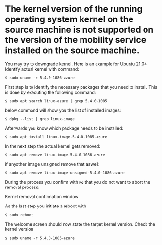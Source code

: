 # The kernel version of the running operating system kernel on the source machine is not supported on the version of the mobility service installed on the source machine.

You may try to downgrade kernel. Here is an example for Ubuntu 21.04
Identify actual kernel with command:

`$ sudo uname -r
5.4.0-1086-azure`

First step is to identify the necessary packages that you need to install. This is done by executing the following command:

`$ sudo apt search linux-azure | grep 5.4.0-1085`

below command will show you the list of installed images:

`$ dpkg --list | grep linux-image`

Afterwards you know which package needs to be installed:

`$ sudo apt install linux-image-5.4.0-1085-azure`

In the next step the actual kernel gets removed:

`$ sudo apt remove linux-image-5.4.0-1086-azure`

if anyother image unsigned remove that aswell:

`$ sudo apt remove linux-image-unsigned-5.4.0-1086-azure`

During the process you confirm with **`No`** that you do not want to abort the removal process:

Kernel removal confirmation window

As the last step you initiate a reboot with 

`$ sudo reboot`

The welcome screen should now state the target kernel version.
Check the kernel version

`$ sudo uname -r
5.4.0-1085-azure`




